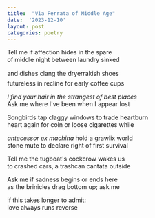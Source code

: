 ```yaml
---
title:  "Via Ferrata of Middle Age"
date:  '2023-12-10'
layout: post
categories: poetry
---
```


Tell me if affection hides in the spare   
of middle night between laundry sinked    

and dishes clang the dryer&#151;rakish shoes    
futureless in recline for early coffee cups    

*I find your hair in the strangest of best places*  
Ask me where I've been when I appear lost  

Songbirds tap claggy windows to trade heartburn   
heart again for coin or loose cigarettes while  

*antecessor ex machina* hold a grawlix world  
stone mute to declare right of first survival

Tell me the tugboat's cockcrow wakes us  
to crashed cars, a trashcan cantata outside

Ask me if sadness begins or ends here   
as the brinicles drag bottom up; ask me  

if this takes longer to admit:  
love always runs reverse


